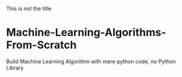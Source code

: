 
This is not the title
# Machine-Learning-Algorithms-From-Scratch
Build Machine Learning Algorithm with mere python code, no Python Library
